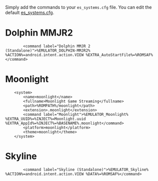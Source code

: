 Simply add the commands to your `es_systems.cfg` file. You can edit the default [es_systems.cfg](https://gitlab.com/es-de/emulationstation-de/-/blob/master/resources/systems/android/es_systems.xml?ref_type=heads).

# Dolphin MMJR2

```
        <command label="Dolphin MMJR 2 (Standalone)">%EMULATOR_DOLPHIN-MMJR2% %ACTION%=android.intent.action.VIEW %EXTRA_AutoStartFile%=%ROMSAF%</command>
```

# Moonlight

```
    <system>
        <name>moonlight</name>
        <fullname>Moonlight Game Streaming</fullname>
        <path>%ROMPATH%/moonlight</path>
        <extension>.moonlight</extension>
        <command label="Moonlight">%EMULATOR_Moonlight% %EXTRA_UUID%=%INJECT%=Moonlight.uuid %EXTRA_AppId%=%INJECT%=%BASENAME%.moonlight</command>
        <platform>moonlight</platform>
        <theme>moonlight</theme>
    </system>
```

# Skyline

```
        <command label="Skyline (Standalone)">%EMULATOR_Skyline% %ACTION%=android.intent.action.VIEW %DATA%=%ROMSAF%</command>
```
